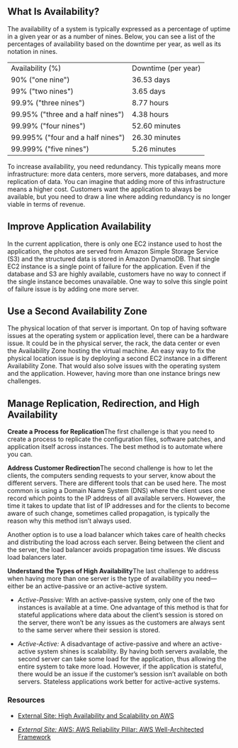 ## What Is Availability?

The availability of a system is typically expressed as a percentage of uptime in a given year or as a number of nines. Below, you can see a list of the percentages of availability based on the downtime per year, as well as its notation in nines.

|   |   |
|---|---|
|Availability (%)|Downtime (per year)|
|90% ("one nine")|36.53 days|
|99% ("two nines")|3.65 days|
|99.9% ("three nines")|8.77 hours|
|99.95% ("three and a half nines")|4.38 hours|
|99.99% ("four nines")|52.60 minutes|
|99.995% ("four and a half nines")|26.30 minutes|
|99.999% ("five nines")|5.26 minutes|

To increase availability, you need redundancy. This typically means more infrastructure: more data centers, more servers, more databases, and more replication of data. You can imagine that adding more of this infrastructure means a higher cost. Customers want the application to always be available, but you need to draw a line where adding redundancy is no longer viable in terms of revenue.

## Improve Application Availability

In the current application, there is only one EC2 instance used to host the application, the photos are served from Amazon Simple Storage Service (S3) and the structured data is stored in Amazon DynamoDB. That single EC2 instance is a single point of failure for the application. Even if the database and S3 are highly available, customers have no way to connect if the single instance becomes unavailable. One way to solve this single point of failure issue is by adding one more server.

## Use a Second Availability Zone

The physical location of that server is important. On top of having software issues at the operating system or application level, there can be a hardware issue. It could be in the physical server, the rack, the data center or even the Availability Zone hosting the virtual machine. An easy way to fix the physical location issue is by deploying a second EC2 instance in a different Availability Zone. That would also solve issues with the operating system and the application. However, having more than one instance brings new challenges.

## Manage Replication, Redirection, and High Availability

**Create a Process for Replication**The first challenge is that you need to create a process to replicate the configuration files, software patches, and application itself across instances. The best method is to automate where you can.

**Address Customer Redirection**The second challenge is how to let the clients, the computers sending requests to your server, know about the different servers. There are different tools that can be used here. The most common is using a Domain Name System (DNS) where the client uses one record which points to the IP address of all available servers. However, the time it takes to update that list of IP addresses and for the clients to become aware of such change, sometimes called propagation, is typically the reason why this method isn’t always used.

Another option is to use a load balancer which takes care of health checks and distributing the load across each server. Being between the client and the server, the load balancer avoids propagation time issues. We discuss load balancers later.

**Understand the Types of High Availability**The last challenge to address when having more than one server is the type of availability you need—either be an active-passive or an active-active system.

- _Active-Passive:_ With an active-passive system, only one of the two instances is available at a time. One advantage of this method is that for stateful applications where data about the client’s session is stored on the server, there won’t be any issues as the customers are always sent to the same server where their session is stored.
    
- _Active-Active:_ A disadvantage of active-passive and where an active-active system shines is scalability. By having both servers available, the second server can take some load for the application, thus allowing the entire system to take more load. However, if the application is stateful, there would be an issue if the customer’s session isn’t available on both servers. Stateless applications work better for active-active systems.
    

### **Resources**

- [External Site: High Availability and Scalability on AWS](https://docs.aws.amazon.com/whitepapers/latest/real-time-communication-on-aws/high-availability-and-scalability-on-aws.html)

- [_External Site:_ AWS: AWS Reliability Pillar: AWS Well-Architected Framework](https://docs.aws.amazon.com/wellarchitected/latest/reliability-pillar/welcome.html)

